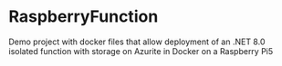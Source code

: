 # RaspberryFunction
Demo project with docker files that allow deployment of an .NET 8.0 isolated function with storage on Azurite in Docker on a Raspberry Pi5
